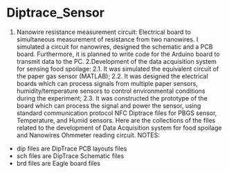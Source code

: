 # Diptrace_Sensor

1. Nanowire resistance measurement circuit: Electrical board to simultaneous measurement of resistance from two nanowires. I simulated a circuit for nanowires, designed the schematic and a PCB board. Furthermore, it is planned to write code for the Arduino board to transmit data to the PC.
2.Development of the data acquisition system for sensing food spoilage:
 2.1. It was simulated the equivalent circuit of the paper gas sensor (MATLAB);
 2.2. It was designed the electrical boards which can process signals from multiple paper sensors, humidity/temperature sensors to control environmental conditions during the experiment;
 2.3. It was constructed the prototype of the board which can process the signal and power the sensor, using standard communication protocol NFC
Diptrace files for PBGS sensor, Temperature, and Humid sensors.
Here are the collections of the files related to the development of Data Acquisition system for food spoilage and Nanowires Ohmmeter reading circuit.
NOTES:
* dip files are DipTrace PCB layouts files
* sch files are DipTrace Schematic files
* brd files are Eagle board files  
 
 
